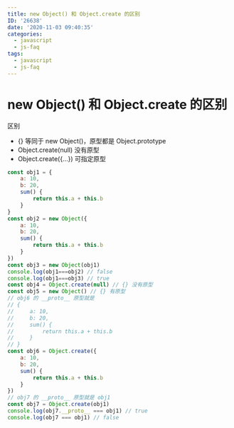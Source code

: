 ```yaml
---
title: new Object() 和 Object.create 的区别
ID: '26638'
date: '2020-11-03 09:40:35'
categories:
  - javascript
  - js-faq
tags:
  - javascript
  - js-faq
---
```


# new Object() 和 Object.create 的区别

区别

- {} 等同于 new Object()，原型都是 Object.prototype
- Object.create(null) 没有原型
- Object.create({...}) 可指定原型

``` js 
const obj1 = {
    a: 10,
    b: 20,
    sum() {
        return this.a + this.b
    }
}
const obj2 = new Object({
    a: 10,
    b: 20,
    sum() {
        return this.a + this.b
    }
})
const obj3 = new Object(obj1)
console.log(obj1===obj2) // false
console.log(obj1===obj3) // true
const obj4 = Object.create(null) // {} 没有原型
const obj5 = new Object() // {} 有原型
// obj6 的 __proto__ 原型就是
// {
//     a: 10,
//     b: 20,
//     sum() {
//         return this.a + this.b
//     }
// }
const obj6 = Object.create({
    a: 10,
    b: 20,
    sum() {
        return this.a + this.b
    }
})
// obj7 的 __proto__ 原型就是 obj1
const obj7 = Object.create(obj1)
console.log(obj7.__proto__ === obj1) // true
console.log(obj7 === obj1) // false
```
 
 
 
 
 
